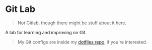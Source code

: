# Git Lab

> Not Gitlab, though there might be stuff about it here.

A lab for learning and improving on Git.

> My Git configs are inside my [dotfiles repo][dotfiles], if you're interested.


[dotfiles]: https://github.com/psygo/dotfiles
